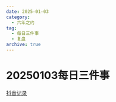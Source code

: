 ```yaml
---
date: 2025-01-03
category:
  - 六年之约
tag:
  - 每日三件事
  - 复盘
archive: true
---
```


# 20250103每日三件事

[抖音记录](https://www.douyin.com/user/MS4wLjABAAAAmKaQG1sbK0e5svJaVzHsN8HOW4GCUCVVmcx5bRP6wY4?modal_id=7455665420968709426)

